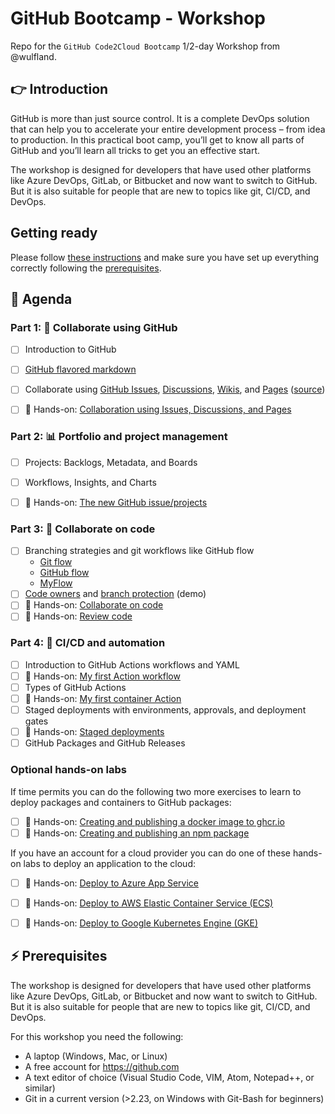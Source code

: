 # GitHub Bootcamp - Workshop

Repo for the `GitHub Code2Cloud Bootcamp` 1/2-day Workshop from @wulfland.

## 👉 Introduction

GitHub is more than just source control. It is a complete DevOps solution that can help you to accelerate your entire development process – from idea to production. In this practical boot camp, you’ll get to know all parts of GitHub and you’ll learn all tricks to get you an effective start.

The workshop is designed for developers that have used other platforms like Azure DevOps, GitLab, or Bitbucket and now want to switch to GitHub. But it is also suitable for people that are new to topics like git, CI/CD, and DevOps.

## Getting ready

Please follow [these instructions](GettingReady.md) and make sure you have set up everything correctly following the [prerequisites](#-prerequisites).

## 📆 Agenda

### Part 1: 👥 Collaborate using GitHub

- [ ] Introduction to GitHub
- [ ] [GitHub flavored markdown](https://github.com/wulfland/AccelerateDevOps/issues/232)
- [ ] Collaborate using [GitHub Issues](https://github.com/wulfland/AccelerateDevOps/issues/436), [Discussions](https://github.com/wulfland/AccelerateDevOps/discussions), [Wikis](https://github.com/wulfland/AccelerateDevOps/wiki), and [Pages](https://wulfland.github.io/AccelerateDevOps/) ([source](https://github.com/wulfland/AccelerateDevOps/tree/main/docs))
- [ ] 🔨 Hands-on: [Collaboration using Issues, Discussions, and Pages](hol/01-Issues_Discussions_Pages.md)


### Part 2: 📊 Portfolio and project management

- [ ] Projects: Backlogs, Metadata, and Boards
- [ ] Workflows, Insights, and Charts
- [ ] 🔨 Hands-on: [The new GitHub issue/projects](hol/02-Projects.md)


### Part 3: 🤝 Collaborate on code

- [ ] Branching strategies and git workflows like GitHub flow
    - [Git flow](https://nvie.com/posts/a-successful-git-branching-model/)
    - [GitHub flow](https://docs.github.com/en/get-started/quickstart/github-flow)
    - [MyFlow](https://writeabout.net/2021/12/21/myflow-a-successful-git-branching-model-for-devops-teams/)
- [ ] [Code owners](https://docs.github.com/en/repositories/managing-your-repositorys-settings-and-features/customizing-your-repository/about-code-owners) and [branch protection](https://docs.github.com/en/repositories/configuring-branches-and-merges-in-your-repository/defining-the-mergeability-of-pull-requests/about-protected-branches) (demo)
- [ ] 🔨 Hands-on: [Collaborate on code](hol/03-Collaborate-on-code.md)
- [ ] 🔨 Hands-on: [Review code](hol/04-Review-code.md)

### Part 4: 🚀 CI/CD and automation

- [ ] Introduction to GitHub Actions workflows and YAML
- [ ] 🔨 Hands-on: [My first Action workflow](hol/05-My-first-workflow.md)
- [ ] Types of GitHub Actions
- [ ] 🔨 Hands-on: [My first container Action](hol/06-My-first-action.md)
- [ ] Staged deployments with environments, approvals, and deployment gates
- [ ] 🔨 Hands-on: [Staged deployments](hol/07-Staged-deployments.md)
- [ ] GitHub Packages and GitHub Releases

### Optional hands-on labs
If time permits you can do the following two more exercises to learn to deploy packages and containers to GitHub packages:
- [ ] 🔨 Hands-on: [Creating and publishing a docker image to ghcr.io](hol/08-Publish-docker-to-ghcr.md) 
- [ ] 🔨 Hands-on: [Creating and publishing an npm package](hol/09-Publishing-npm-package.md)

If you have an account for a cloud provider you can do one of these hands-on labs to deploy an application to the cloud:
- [ ] 🔨 Hands-on: [Deploy to Azure App Service](https://github.com/wulfland/AccelerateDevOps/blob/main/ch9_release/Deploy_to_Azure_App_Service.md)
- [ ] 🔨 Hands-on: [Deploy to AWS Elastic Container Service (ECS)](https://github.com/wulfland/AccelerateDevOps/blob/main/ch9_release/Deploy_to_AWS_ECS.md)
- [ ] 🔨 Hands-on: [Deploy to Google Kubernetes Engine (GKE)](https://github.com/wulfland/AccelerateDevOps/blob/main/ch9_release/Deploy_to_GKE.md)


## ⚡ Prerequisites

The workshop is designed for developers that have used other platforms like Azure DevOps, GitLab, or Bitbucket and now want to switch to GitHub. But it is also suitable for people that are new to topics like git, CI/CD, and DevOps.

For this workshop you need the following:

- A laptop (Windows, Mac, or Linux)
- A free account for https://github.com
- A text editor of choice (Visual Studio Code, VIM, Atom, Notepad++, or similar)
- Git in a current version (>2.23, on Windows with Git-Bash for beginners)



